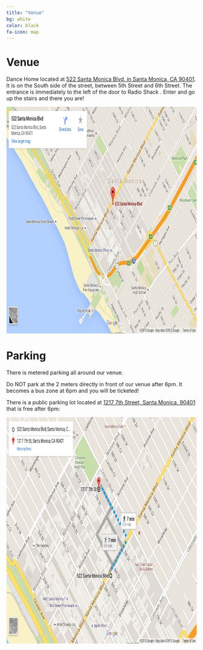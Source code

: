 ```yaml
---
title: "Venue"
bg: white
color: black
fa-icon: map
---
```


Venue
=====

Dance Home located at [522 Santa Monica Blvd. in Santa Monica, CA 90401](https://goo.gl/maps/BUSphcLEv3C2).  It is
on the South side of the street, between 5th Street and 6th Street.  The
entrance is immediately to the left of the door to Radio Shack .  Enter and go
up the stairs and there you are!


<a href="https://goo.gl/maps/BUSphcLEv3C2" target="_blank">
    <img src="img/DanceHome.jpg" width="963" height="601" alt="Venue map">
</a>

<br />

Parking
=====

There is metered parking all around our venue.

Do NOT park at the 2 meters directly in front of our venue after 6pm.  It becomes a bus zone at 6pm and you will be ticketed!

There is a public parking lot located at [1217 7th Street, Santa Monica, 90401](https://goo.gl/maps/wMfqNk7pDy52) that is free after 6pm:



<a href="https://goo.gl/maps/wMfqNk7pDy52" target="_blank">
    <img src="img/Parking.jpg" width="963" height="600" alt="Parking map">
</a>
